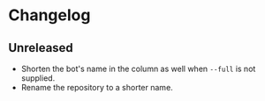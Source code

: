 # Changelog

## Unreleased

- Shorten the bot's name in the column as well when `--full` is not supplied.
- Rename the repository to a shorter name.
